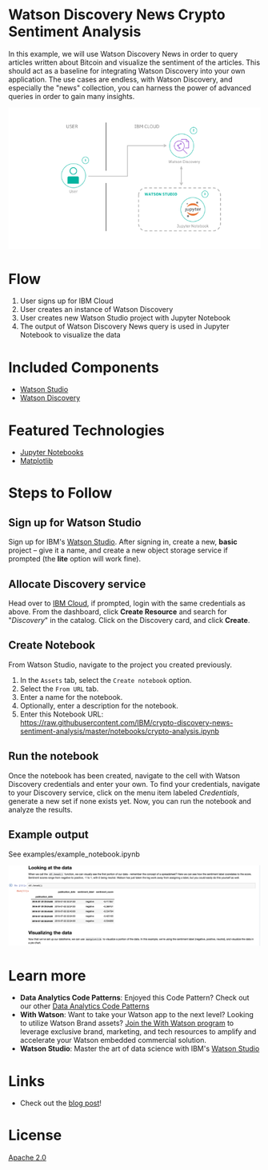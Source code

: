# Watson Discovery News Crypto Sentiment Analysis

In this example, we will use Watson Discovery News in order to query articles written about Bitcoin and visualize the sentiment of the articles. This should act as a baseline for integrating Watson Discovery into your own application. The use cases are endless, with Watson Discovery, and especially the "news" collection, you can harness the power of advanced queries in order to gain many insights.

![](doc/source/images/architecture.png)

# Flow
1. User signs up for IBM Cloud
1. User creates an instance of Watson Discovery
1. User creates new Watson Studio project with Jupyter Notebook
1. The output of Watson Discovery News query is used in Jupyter Notebook to visualize the data

# Included Components

* [Watson Studio](https://dataplatform.cloud.ibm.com/)
* [Watson Discovery](https://www.ibm.com/watson/services/discovery/)

# Featured Technologies

* [Jupyter Notebooks](http://jupyter.org/)
* [Matplotlib](https://matplotlib.org/)

# Steps to Follow

## Sign up for Watson Studio

Sign up for IBM's [Watson Studio](https://dataplatform.ibm.com). After signing in, create a new, **basic** project – give it a name, and create a new object storage service if prompted (the **lite** option will work fine).

## Allocate Discovery service

Head over to [IBM Cloud](http://bluemix.net/), if prompted, login with the same credentials as above. From the dashboard, click **Create Resource** and search for "*Discovery*" in the catalog. Click on the Discovery card, and click **Create**.

## Create Notebook

From Watson Studio, navigate to the project you created previously.
1. In the `Assets` tab, select the `Create notebook` option.
1. Select the `From URL` tab.
1. Enter a name for the notebook.
1. Optionally, enter a description for the notebook.
1. Enter this Notebook URL: https://raw.githubusercontent.com/IBM/crypto-discovery-news-sentiment-analysis/master/notebooks/crypto-analysis.ipynb

## Run the notebook

Once the notebook has been created, navigate to the cell with Watson Discovery credentials and enter your own. To find your credentials, navigate to your Discovery service, click on the menu item labeled *Credentials*, generate a new set if none exists yet. Now, you can run the notebook and analyze the results.

## Example output

See examples/example_notebook.ipynb

![](doc/source/images/example_output.png)

# Learn more

* **Data Analytics Code Patterns**: Enjoyed this Code Pattern? Check out our other [Data Analytics Code Patterns](https://developer.ibm.com/code/technologies/data-science/)
* **With Watson**: Want to take your Watson app to the next level? Looking to utilize Watson Brand assets? [Join the With Watson program](https://www.ibm.com/watson/with-watson/) to leverage exclusive brand, marketing, and tech resources to amplify and accelerate your Watson embedded commercial solution.
* **Watson Studio**: Master the art of data science with IBM's [Watson Studio](https://dataplatform.ibm.com/)

# Links

* Check out the [blog post](https://medium.com/@SamuelCouch/visualizing-sentiment-in-the-news-89f40e8fcc21)!

# License

[Apache 2.0](LICENSE)

